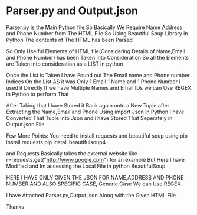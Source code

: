 # Parser.py and Output.json 

Parser.py is the Main Python file
So Basically We Require Name Address and Phone Number from The HTML File
So Using Beautiful Soup Library in Python The contents of The HTML has been Parsed

So Only Uselful Elements of HTML file(Considering Details of Name,Email and Phone Number) has been Taken into Consideration
So all the <td> </td> Elements are Taken into consideration as a LIST in python 

Once the List is Taken I have Found out The Email name and Phone number Indices On the List 
AS it was Only 1 Email 1 Name and 1 Phone Number i used it Directly
If we have Multiple Names and Email IDs we can Use REGEX in Python to perform That

After Taking that I have Stored it Back again onto a New Tuple after Extracting the Name,Email and Phone
Using import Json in Python I have Converted That Tuple into Json and i have Stored That Seperately in Output.json File

Few More Points: You need to install requests and beautiful soup using
pip install requests
pip install beautifulsoup4

and Requests Basically takes the external website like
r=requests.get("http://www.google.cpm") for an example
But Here I have Modified and Im accessing the Local File in python BeautifulSoup

HERE I HAVE ONLY GIVEN THE JSON FOR NAME,ADDRESS AND PHONE NUMBER AND ALSO SPECIFIC CASE,
Generic Case We can Use REGEX 

I have Attached Parser.py,Output.json Along with the Given HTML File

Thanks


